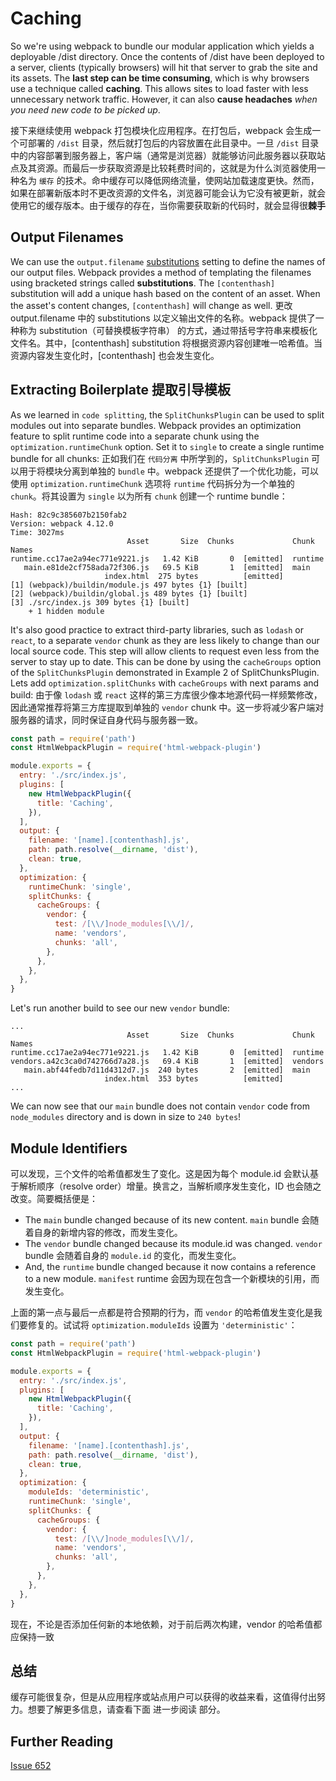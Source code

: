 # Caching

So we're using webpack to bundle our modular application which yields a deployable /dist directory. Once the contents of /dist have been deployed to a server, clients (typically browsers) will hit that server to grab the site and its assets. The **last step can be time consuming**, which is why browsers use a technique called **caching**. This allows sites to load faster with less unnecessary network traffic. However, it can also **cause headaches** _when you need new code to be picked up_.

接下来继续使用 webpack 打包模块化应用程序。在打包后，webpack 会生成一个可部署的 `/dist` 目录，然后就打包后的内容放置在此目录中。一旦 `/dist` 目录中的内容部署到服务器上，客户端（通常是浏览器）就能够访问此服务器以获取站点及其资源。而最后一步获取资源是比较耗费时间的，这就是为什么浏览器使用一种名为 `缓存` 的技术。命中缓存可以降低网络流量，使网站加载速度更快。然而，如果在部署新版本时不更改资源的文件名，浏览器可能会认为它没有被更新，就会使用它的缓存版本。由于缓存的存在，当你需要获取新的代码时，就会显得很**棘手**

## Output Filenames

We can use the `output.filename` [substitutions](https://webpack.js.org/configuration/output/#outputfilename) setting to define the names of our output files. Webpack provides a method of templating the filenames using bracketed strings called **substitutions**. The `[contenthash]` substitution will add a unique hash based on the content of an asset. When the asset's content changes, `[contenthash]` will change as well.
更改 output.filename 中的 substitutions 以定义输出文件的名称。webpack 提供了一种称为 substitution（可替换模板字符串） 的方式，通过带括号字符串来模板化文件名。其中，[contenthash] substitution 将根据资源内容创建唯一哈希值。当资源内容发生变化时，[contenthash] 也会发生变化。

## Extracting Boilerplate 提取引导模板

As we learned in `code splitting`, the `SplitChunksPlugin` can be used to split modules out into separate bundles. Webpack provides an optimization feature to split runtime code into a separate chunk using the `optimization.runtimeChunk` option. Set it to `single` to create a single runtime bundle for all chunks:
正如我们在 `代码分离` 中所学到的，`SplitChunksPlugin` 可以用于将模块分离到单独的 `bundle` 中。webpack 还提供了一个优化功能，可以使用 `optimization.runtimeChunk` 选项将 `runtime` 代码拆分为一个单独的 `chunk`。将其设置为 `single` 以为所有 `chunk` 创建一个 runtime bundle：

```log
Hash: 82c9c385607b2150fab2
Version: webpack 4.12.0
Time: 3027ms
                          Asset       Size  Chunks             Chunk Names
runtime.cc17ae2a94ec771e9221.js   1.42 KiB       0  [emitted]  runtime
   main.e81de2cf758ada72f306.js   69.5 KiB       1  [emitted]  main
                     index.html  275 bytes          [emitted]
[1] (webpack)/buildin/module.js 497 bytes {1} [built]
[2] (webpack)/buildin/global.js 489 bytes {1} [built]
[3] ./src/index.js 309 bytes {1} [built]
    + 1 hidden module
```

It's also good practice to extract third-party libraries, such as `lodash` or `react`, to a separate `vendor` chunk as they are less likely to change than our local source code. This step will allow clients to request even less from the server to stay up to date. This can be done by using the `cacheGroups` option of the `SplitChunksPlugin` demonstrated in Example 2 of SplitChunksPlugin. Lets add `optimization.splitChunks` with `cacheGroups` with next params and build:
由于像 `lodash` 或 `react` 这样的第三方库很少像本地源代码一样频繁修改，因此通常推荐将第三方库提取到单独的 `vendor` chunk 中。这一步将减少客户端对服务器的请求，同时保证自身代码与服务器一致。

```js
const path = require('path')
const HtmlWebpackPlugin = require('html-webpack-plugin')

module.exports = {
  entry: './src/index.js',
  plugins: [
    new HtmlWebpackPlugin({
      title: 'Caching',
    }),
  ],
  output: {
    filename: '[name].[contenthash].js',
    path: path.resolve(__dirname, 'dist'),
    clean: true,
  },
  optimization: {
    runtimeChunk: 'single',
    splitChunks: {
      cacheGroups: {
        vendor: {
          test: /[\\/]node_modules[\\/]/,
          name: 'vendors',
          chunks: 'all',
        },
      },
    },
  },
}
```

Let's run another build to see our new `vendor` bundle:

```log
...
                          Asset       Size  Chunks             Chunk Names
runtime.cc17ae2a94ec771e9221.js   1.42 KiB       0  [emitted]  runtime
vendors.a42c3ca0d742766d7a28.js   69.4 KiB       1  [emitted]  vendors
   main.abf44fedb7d11d4312d7.js  240 bytes       2  [emitted]  main
                     index.html  353 bytes          [emitted]
...
```

We can now see that our `main` bundle does not contain `vendor` code from `node_modules` directory and is down in size to `240 bytes`!

## Module Identifiers

可以发现，三个文件的哈希值都发生了变化。这是因为每个 module.id 会默认基于解析顺序（resolve order）增量。换言之，当解析顺序发生变化，ID 也会随之改变。简要概括便是：

- The `main` bundle changed because of its new content. `main` bundle 会随着自身的新增内容的修改，而发生变化。
- The `vendor` bundle changed because its module.id was changed. `vendor` bundle 会随着自身的 `module.id` 的变化，而发生变化。
- And, the `runtime` bundle changed because it now contains a reference to a new module. `manifest` runtime 会因为现在包含一个新模块的引用，而发生变化。

上面的第一点与最后一点都是符合预期的行为，而 `vendor` 的哈希值发生变化是我们要修复的。试试将 `optimization.moduleIds` 设置为 `'deterministic'`：

```js
const path = require('path')
const HtmlWebpackPlugin = require('html-webpack-plugin')

module.exports = {
  entry: './src/index.js',
  plugins: [
    new HtmlWebpackPlugin({
      title: 'Caching',
    }),
  ],
  output: {
    filename: '[name].[contenthash].js',
    path: path.resolve(__dirname, 'dist'),
    clean: true,
  },
  optimization: {
    moduleIds: 'deterministic',
    runtimeChunk: 'single',
    splitChunks: {
      cacheGroups: {
        vendor: {
          test: /[\\/]node_modules[\\/]/,
          name: 'vendors',
          chunks: 'all',
        },
      },
    },
  },
}
```

现在，不论是否添加任何新的本地依赖，对于前后两次构建，vendor 的哈希值都应保持一致

## 总结

缓存可能很复杂，但是从应用程序或站点用户可以获得的收益来看，这值得付出努力。想要了解更多信息，请查看下面 进一步阅读 部分。

## Further Reading

[Issue 652](https://github.com/webpack/webpack.js.org/issues/652)
